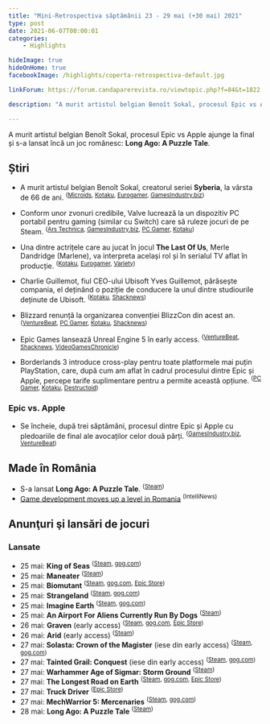 ```yaml
---
title: "Mini-Retrospectiva săptămânii 23 - 29 mai (+30 mai) 2021"
type: post
date: 2021-06-07T00:00:01
categories:
    - Highlights

hideImage: true
hideOnHome: true
facebookImage: /highlights/coperta-retrospectiva-default.jpg

linkForum: https://forum.candaparerevista.ro/viewtopic.php?f=84&t=1822

description: "A murit artistul belgian Benoît Sokal, procesul Epic vs Apple ajunge la final și s-a lansat încă un joc românesc: Long Ago: A Puzzle Tale."

---
```


A murit artistul belgian Benoît Sokal, procesul Epic vs Apple ajunge la final și s-a lansat încă un joc românesc: **Long Ago: A Puzzle Tale**.

## Știri

* A murit artistul belgian Benoît Sokal, creatorul seriei **Syberia**, la vârsta de 66 de ani. <sup>([Microids](https://www.microids.com/mourning-benoit-sokal/), [Kotaku](https://kotaku.com/benoit-sokal-creator-of-the-syberia-series-has-died-1847000866), [Eurogamer](https://www.eurogamer.net/articles/2021-05-29-a-true-visionary-tributes-to-syberia-creator-benoit-sokal-who-has-died-aged-66), [GamesIndustry.biz](https://www.gamesindustry.biz/articles/2021-05-31-syberia-author-and-artist-beno-t-sokal-dies))</sup>

* Conform unor zvonuri credibile, Valve lucrează la un dispozitiv PC portabil pentru gaming (similar cu Switch) care să ruleze jocuri de pe Steam. <sup>([Ars Technica](https://arstechnica.com/gaming/2021/05/exclusive-valve-is-making-a-switch-like-portable-gaming-pc/), [GamesIndustry.biz](https://www.gamesindustry.biz/articles/2021-05-25-valve-reportedly-making-handheld-steam-pc), [PC Gamer](https://www.pcgamer.com/steam-client-update-code-points-to-possible-handheld-console-in-the-works/), [Kotaku](https://kotaku.com/report-valve-is-making-a-switch-like-portable-codename-1846967422))</sup>

* Una dintre actrițele care au jucat în jocul **The Last Of Us**, Merle Dandridge (Marlene), va interpreta același rol și în serialul TV aflat în producție. <sup>([Kotaku](https://kotaku.com/the-last-of-us-game-actor-will-be-in-the-tv-series-1846988060), [Eurogamer](https://www.eurogamer.net/articles/2021-05-28-the-voice-of-marlene-will-play-marlene-in-the-last-of-us-tv-show), [Variety](https://variety.com/2021/tv/news/the-last-of-us-merle-dandridge-marlene-hbo-1234983605/))</sup>

* Charlie Guillemot, fiul CEO-ului Ubisoft Yves Guillemot, părăsește compania, el deținând o poziție de conducere la unul dintre studiourile deținute de Ubisoft. <sup>([Kotaku](https://kotaku.com/charlie-guillemot-son-of-ubisoft-s-ceo-is-leaving-the-1846986415), [Shacknews](https://www.shacknews.com/article/124615/ubisoft-ceos-son-owlient-lead-resign-from-company))</sup>

* Blizzard renunță la organizarea convenției BlizzCon din acest an. <sup>([VentureBeat](https://venturebeat.com/2021/05/26/blizzard-says-there-will-be-no-blizzcon-this-fall/), [PC Gamer](https://www.pcgamer.com/blizzcon-2021-is-not-happening), [Kotaku](https://kotaku.com/blizzcon-is-skipping-2021-due-to-continuing-covid-19-co-1846974716), [Shacknews](https://www.shacknews.com/article/124579/blizzard-cancels-november-blizzcon-event))</sup>

* Epic Games lansează Unreal Engine 5 în early access. <sup>([VentureBeat](https://venturebeat.com/2021/05/26/epic-games-launches-unreal-engine-5-early-access-shows-massive-3d-scenes/), [Shacknews](https://www.shacknews.com/article/124578/unreal-engine-5-early-access-is-now-available-including-nanite-lumen-tech), [VideoGamesChronicle](https://www.videogameschronicle.com/news/epic-shows-new-unreal-engine-5-demo-as-ue5-gets-early-access-release/))</sup>

* Borderlands 3 introduce cross-play pentru toate platformele mai puțin PlayStation, care, după cum am aflat în cadrul procesului dintre Epic și Apple, percepe tarife suplimentare pentru a permite această opțiune. <sup>([PC Gamer](https://www.pcgamer.com/borderlands-3-gets-partial-crossplay-but-refuses-to-play-by-sonys-rules), [Kotaku](https://kotaku.com/borderlands-3-is-getting-crossplay-everywhere-but-plays-1846982382), [Destructoid](https://www.destructoid.com/stories/gearbox-says-it-was-required-to-remove-borderlands-3-cross-play-for-playstation-consoles-630567.phtml))</sup>

### Epic vs. Apple
* Se încheie, după trei săptămâni, procesul dintre Epic și Apple cu pledoariile de final ale avocaților celor două părți. <sup>([GamesIndustry.biz](https://www.gamesindustry.biz/articles/2021-05-24-epic-apple-make-their-closing-statements-as-three-week-antitrust-trial-comes-to-an-end), [VentureBeat](https://venturebeat.com/2021/05/24/apple-v-epic-antitrust-trial-closing-arguments-judge-grills-both-sides-on-competition/))</sup>

## Made în România

* S-a lansat **Long Ago: A Puzzle Tale**. <sup>([Steam](https://store.steampowered.com/app/1589920/Long_Ago_A_Puzzle_Tale/))</sup>
* [Game development moves up a level in Romania](https://www.intellinews.com/game-development-moves-up-a-level-in-romania-211377/) <sup>(IntelliNews)</sup>

## Anunţuri şi lansări de jocuri
### Lansate
* 25 mai: **King of Seas** <sup>([Steam](https://store.steampowered.com/app/1209410/King_of_Seas/), [gog.com](https://www.gog.com/game/king_of_seas))</sup>
* 25 mai: **Maneater** <sup>([Steam](https://store.steampowered.com/app/629820/Maneater/))</sup>
* 25 mai: **Biomutant** <sup>([Steam](https://store.steampowered.com/app/597820/BIOMUTANT/), [gog.com](https://www.gog.com/game/biomutant), [Epic Store](https://www.epicgames.com/store/en-US/p/biomutant))</sup>
* 25 mai: **Strangeland** <sup>([Steam](https://store.steampowered.com/app/1369520/Strangeland/), [gog.com](https://www.gog.com/game/strangeland))</sup>
* 25 mai: **Imagine Earth** <sup>([Steam](https://store.steampowered.com/app/280720/Imagine_Earth/), [gog.com](https://www.gog.com/game/imagine_earth))</sup>
* 25 mai: **An Airport For Aliens Currently Run By Dogs** <sup>([Steam](https://store.steampowered.com/app/1246250/An_Airport_for_Aliens_Currently_Run_by_Dogs/))</sup>
* 26 mai: **Graven** (early access) <sup>([Steam](https://store.steampowered.com/app/1371690/GRAVEN/), [gog.com](https://www.gog.com/game/graven), [Epic Store](https://www.epicgames.com/store/en-US/p/graven))</sup>
* 26 mai: **Arid** (early access) <sup>([Steam](https://store.steampowered.com/app/1463730/Arid/))</sup>
* 27 mai: **Solasta: Crown of the Magister** (iese din early access) <sup>([Steam](https://store.steampowered.com/app/1096530/Solasta_Crown_of_the_Magister/), [gog.com](https://www.gog.com/game/solasta_crown_of_the_magister))</sup>
* 27 mai: **Tainted Grail: Conquest** (iese din early access) <sup>([Steam](https://store.steampowered.com/app/1199030/Tainted_Grail_Conquest/), [gog.com](https://www.gog.com/game/tainted_grail))</sup>
* 27 mai: **Warhammer Age of Sigmar: Storm Ground** <sup>([Steam](https://store.steampowered.com/app/1233590/Warhammer_Age_of_Sigmar_Storm_Ground/))</sup>
* 27 mai: **The Longest Road on Earth** <sup>([Steam](https://store.steampowered.com/app/1295790/The_Longest_Road_on_Earth/), [gog.com](https://www.gog.com/game/the_longest_road_on_earth), [Epic Store](https://www.epicgames.com/store/en-US/p/the-longest-road-on-earth))</sup>
* 27 mai: **Truck Driver** <sup>([Epic Store](https://www.epicgames.com/store/en-US/p/truck-driver))</sup>
* 27 mai: **MechWarrior 5: Mercenaries** <sup>([Steam](https://store.steampowered.com/app/784080/MechWarrior_5_Mercenaries/), [gog.com](https://www.gog.com/game/mechwarrior_5_mercenaries))</sup>
* 28 mai: **Long Ago: A Puzzle Tale** <sup>([Steam](https://store.steampowered.com/app/1589920/Long_Ago_A_Puzzle_Tale/))</sup>

